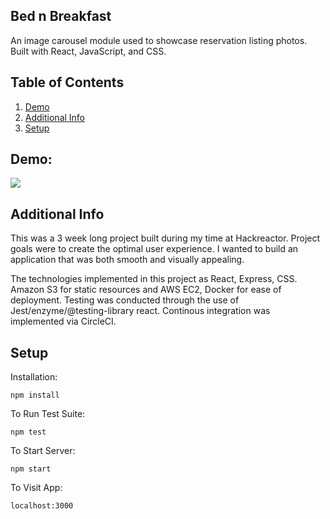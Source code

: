 ## Bed n Breakfast

An image carousel module used to showcase reservation listing photos. Built with React, JavaScript, and CSS.

## Table of Contents

1. [Demo](#demo)
1. [Additional Info](#additional-info)
1. [Setup](#setup)

## Demo:   

<img src="https://media.giphy.com/media/fZ8qE534BTlBECelJF/giphy.gif">


## Additional Info
This was a 3 week long project built during my time at Hackreactor. Project goals were to create the optimal user experience. I wanted to build an application that was both smooth and visually appealing.

The technologies implemented in this project as React, Express, CSS. Amazon S3 for static resources and AWS EC2, Docker for ease of deployment. Testing was conducted through the use of Jest/enzyme/@testing-library react. Continous integration was implemented via CircleCI. 

## Setup

Installation:

`npm install`  

To Run Test Suite:  

`npm test`  

To Start Server:

`npm start`  

To Visit App:

`localhost:3000`  
